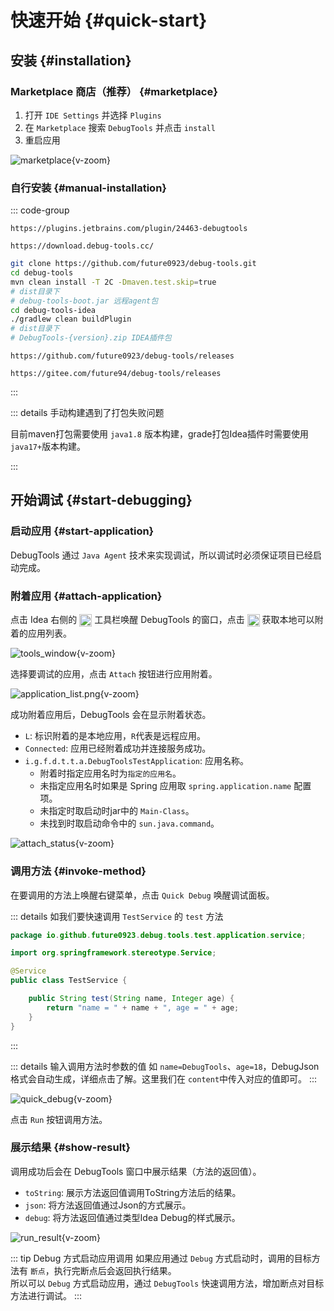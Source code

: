 # 快速开始 {#quick-start}

## 安装 {#installation}

### Marketplace 商店（推荐） {#marketplace}

1. 打开 `IDE Settings` 并选择 `Plugins`
2. 在 `Marketplace` 搜索 `DebugTools` 并点击 `install`
3. 重启应用

![marketplace](/images/marketplace.png){v-zoom}

### 自行安装 {#manual-installation}
::: code-group

```text [商店网址]
https://plugins.jetbrains.com/plugin/24463-debugtools
```

```text [离线安装]
https://download.debug-tools.cc/
```

```sh [手动构建]
git clone https://github.com/future0923/debug-tools.git
cd debug-tools
mvn clean install -T 2C -Dmaven.test.skip=true
# dist目录下
# debug-tools-boot.jar 远程agent包
cd debug-tools-idea
./gradlew clean buildPlugin
# dist目录下
# DebugTools-{version}.zip IDEA插件包
```

```text [github]
https://github.com/future0923/debug-tools/releases
```

```text [gitee]
https://gitee.com/future94/debug-tools/releases
```

:::

::: details 手动构建遇到了打包失败问题

目前maven打包需要使用 `java1.8` 版本构建，grade打包Idea插件时需要使用`java17+`版本构建。

:::

## 开始调试 {#start-debugging}

### 启动应用 {#start-application}

DebugTools 通过 `Java Agent` 技术来实现调试，所以调试时必须保证项目已经启动完成。

### 附着应用 {#attach-application}

点击 Idea 右侧的 <img src="/pluginIcon.svg" style="display: inline-block; width: 20px; height: 20px; vertical-align: middle;" /> 工具栏唤醒 DebugTools 的窗口，点击 <img src="/icon/add.svg" alt="加号" style="display: inline-block; width: 20px; height: 20px; vertical-align: middle;" /> 获取本地可以附着的应用列表。

![tools_window](/images/tools_window.png){v-zoom}

选择要调试的应用，点击 `Attach` 按钮进行应用附着。

![application_list.png](/images/application_list.png){v-zoom}

成功附着应用后，DebugTools 会在显示附着状态。
- `L`: 标识附着的是本地应用，`R`代表是远程应用。
- `Connected`: 应用已经附着成功并连接服务成功。
- `i.g.f.d.t.t.a.DebugToolsTestApplication`: 应用名称。
  - 附着时指定应用名时为`指定的应用名`。
  - 未指定应用名时如果是 Spring 应用取 `spring.application.name` 配置项。
  - 未指定时取启动时jar中的 `Main-Class`。
  - 未找到时取启动命令中的 `sun.java.command`。

![attach_status](/images/attach_status.png){v-zoom}

### 调用方法 {#invoke-method}

在要调用的方法上唤醒右键菜单，点击 `Quick Debug` 唤醒调试面板。

::: details 如我们要快速调用 `TestService` 的 `test` 方法

```java
package io.github.future0923.debug.tools.test.application.service;

import org.springframework.stereotype.Service;

@Service
public class TestService {

    public String test(String name, Integer age) {
        return "name = " + name + ", age = " + age;
    }
}
```

:::

::: details 输入调用方法时参数的值
如 `name=DebugTools`、`age=18`，DebugJson 格式会自动生成，详细点击了解。这里我们在 `content`中传入对应的值即可。
:::

![quick_debug](/images/quick_debug.png){v-zoom}

点击 `Run` 按钮调用方法。

### 展示结果 {#show-result}

调用成功后会在 DebugTools 窗口中展示结果（方法的返回值）。

- `toString`: 展示方法返回值调用ToString方法后的结果。
- `json`: 将方法返回值通过Json的方式展示。
- `debug`: 将方法返回值通过类型Idea Debug的样式展示。

![run_result](/images/run_result.png){v-zoom}

::: tip Debug 方式启动应用调用
如果应用通过 `Debug` 方式启动时，调用的目标方法有 `断点`，执行完断点后会返回执行结果。  
所以可以 `Debug` 方式启动应用，通过 `DebugTools` 快速调用方法，增加断点对目标方法进行调试。
:::